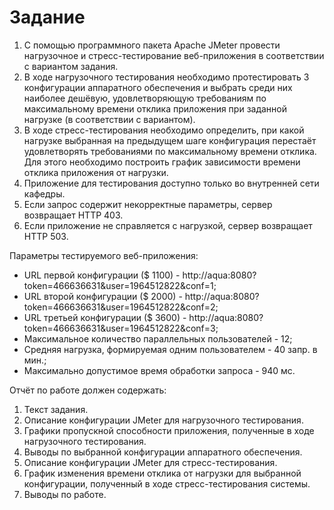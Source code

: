 # Задание

1. С помощью программного пакета Apache JMeter провести нагрузочное и стресс-тестирование веб-приложения в соответствии с вариантом задания.
2. В ходе нагрузочного тестирования необходимо протестировать 3 конфигурации аппаратного обеспечения и выбрать среди них наиболее дешёвую, удовлетворяющую требованиям по максимальному времени отклика приложения при заданной нагрузке (в соответствии с вариантом).
3. В ходе стресс-тестирования необходимо определить, при какой нагрузке выбранная на предыдущем шаге конфигурация перестаёт удовлетворять требованиями по максимальному времени отклика. Для этого необходимо построить график зависимости времени отклика приложения от нагрузки.
4. Приложение для тестирования доступно только во внутренней сети кафедры.
5. Если запрос содержит некорректные параметры, сервер возвращает HTTP 403.
6. Если приложение не справляется с нагрузкой, сервер возвращает HTTP 503.

Параметры тестируемого веб-приложения:
* URL первой конфигурации ($ 1100) - http://aqua:8080?token=466636631&user=1964512822&conf=1;
* URL второй конфигурации ($ 2000) - http://aqua:8080?token=466636631&user=1964512822&conf=2;
* URL третьей конфигурации ($ 3600) - http://aqua:8080?token=466636631&user=1964512822&conf=3;
* Максимальное количество параллельных пользователей - 12;
* Средняя нагрузка, формируемая одним пользователем - 40 запр. в мин.;
* Максимально допустимое время обработки запроса - 940 мс.

Отчёт по работе должен содержать:

1. Текст задания.
2. Описание конфигурации JMeter для нагрузочного тестирования.
3. Графики пропускной способности приложения, полученные в ходе нагрузочного тестирования.
4. Выводы по выбранной конфигурации аппаратного обеспечения.
5. Описание конфигурации JMeter для стресс-тестирования.
6. График изменения времени отклика от нагрузки для выбранной конфигурации, полученный в ходе стресс-тестирования системы.
7. Выводы по работе.
